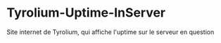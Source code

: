 # Tyrolium-Uptime-InServer
Site internet de Tyrolium, qui affiche l'uptime sur le serveur en question
